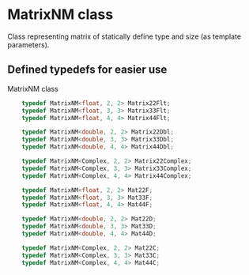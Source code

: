 # MatrixNM class

Class representing matrix of statically define type and size (as template parameters).

## Defined typedefs for easier use

MatrixNM class
~~~ c++
    typedef MatrixNM<float, 2, 2> Matrix22Flt;
    typedef MatrixNM<float, 3, 3> Matrix33Flt;
    typedef MatrixNM<float, 4, 4> Matrix44Flt;

    typedef MatrixNM<double, 2, 2> Matrix22Dbl;
    typedef MatrixNM<double, 3, 3> Matrix33Dbl;
    typedef MatrixNM<double, 4, 4> Matrix44Dbl;

    typedef MatrixNM<Complex, 2, 2> Matrix22Complex;
    typedef MatrixNM<Complex, 3, 3> Matrix33Complex;
    typedef MatrixNM<Complex, 4, 4> Matrix44Complex;

    typedef MatrixNM<float, 2, 2> Mat22F;
    typedef MatrixNM<float, 3, 3> Mat33F;
    typedef MatrixNM<float, 4, 4> Mat44F;

    typedef MatrixNM<double, 2, 2> Mat22D;
    typedef MatrixNM<double, 3, 3> Mat33D;
    typedef MatrixNM<double, 4, 4> Mat44D;

    typedef MatrixNM<Complex, 2, 2> Mat22C;
    typedef MatrixNM<Complex, 3, 3> Mat33C;
    typedef MatrixNM<Complex, 4, 4> Mat44C;
~~~